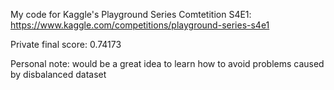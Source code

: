 My code for Kaggle's Playground Series Comtetition S4E1: https://www.kaggle.com/competitions/playground-series-s4e1

Private final score: 0.74173

Personal note: would be a great idea to learn how to avoid problems caused by disbalanced dataset
